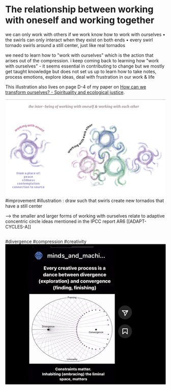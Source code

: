 # The relationship between working with oneself and working together

we can only work with others if we work know how to work with ourselves • the swirls can only interact when they exist on both ends • every swirl tornado swirls around a still center, just like real tornados

we need to learn how to "work with ourselves" which is the action that arises out of the compression. i keep coming back to learning how "work with ourselves" - it seems essential in contributing to change but we mostly get taught knowledge but does not set us up to learn how to take notes, process emotions, explore ideas, deal with frustration in our work & life

This illustration also lives on page D-4 of my paper on [How can we transform ourselves? - Spirituality and ecological justice](http://www.leonsanten.info/contemplatingChangeForEJ.html).

![](../media/cleanshot_2023-12-12-at-03-41-46@2x.png)
#improvement #illustration : draw such that swirls create new tornados that have a still center

--> the smaller and larger forms of working with ourselves relate to adaptive concentric circle ideas mentioned in the IPCC report AR6 [[ADAPT-CYCLES-A]]
## 
#divergence #compression #creativity 
![](../media/DD255F75-BCED-437A-ACC3-B650E2710B2A_1_105_c.jpeg)
